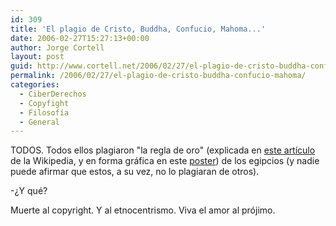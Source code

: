 ```yaml
---
id: 309
title: 'El plagio de Cristo, Buddha, Confucio, Mahoma...'
date: 2006-02-27T15:27:13+00:00
author: Jorge Cortell
layout: post
guid: http://www.cortell.net/2006/02/27/el-plagio-de-cristo-buddha-confucio-mahoma/
permalink: /2006/02/27/el-plagio-de-cristo-buddha-confucio-mahoma/
categories:
  - CiberDerechos
  - Copyfight
  - Filosofí­a
  - General
---
```

TODOS. Todos ellos plagiaron "la regla de oro" (explicada en [este artí­culo](http://en.wikipedia.org/wiki/Ethic_of_reciprocity) de la Wikipedia, y en forma gráfica en este [poster](http://www.jcu.edu/philosophy/gensler/poster.gif)) de los egipcios (y nadie puede afirmar que estos, a su vez, no lo plagiaran de otros).

-¿Y qué?

Muerte al copyright. Y al etnocentrismo. Viva el amor al prójimo.